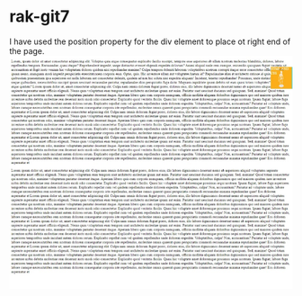 # rak-git7
I have used the position property for the div element to place ot right end of the page.
![image-Alt](https://github.com/rakeshtadi/rak-git7/blob/6676cf5a16e67237340c508ad7523585194b5f27/Screenshot_13-2-2025_163839_127.0.0.1.jpeg)
